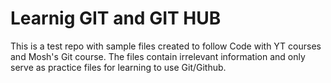 # Learnig GIT and GIT HUB

This is a test repo with sample files created to follow Code with YT courses and Mosh's Git course. The files contain irrelevant information and only serve as practice files for learning to use Git/Github.

